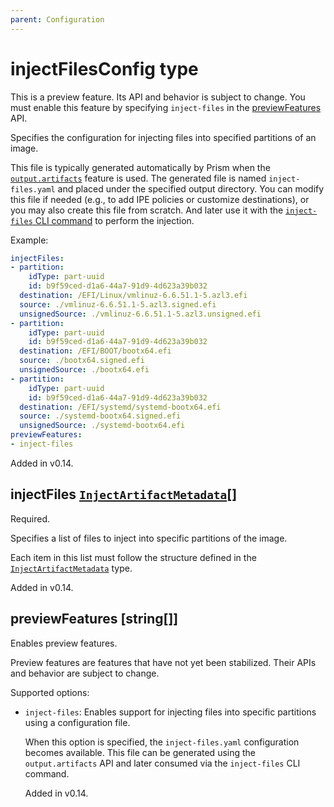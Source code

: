 ```yaml
---
parent: Configuration
---
```


# injectFilesConfig type

This is a preview feature.
Its API and behavior is subject to change.
You must enable this feature by specifying `inject-files` in the
[previewFeatures](#previewfeatures-string) API.

Specifies the configuration for injecting files into specified partitions of
an image.

This file is typically generated automatically by Prism when the
[`output.artifacts`](./outputArtifacts.md) feature is used. The generated file
is named `inject-files.yaml` and placed under the specified output directory.
You can modify this file if needed (e.g., to add IPE policies or customize
destinations), or you may also create this file from scratch. And later use it
with the [`inject-files` CLI command](../cli.md#inject-files) to perform the
injection.

Example:

```yaml
injectFiles:
- partition:
    idType: part-uuid
    id: b9f59ced-d1a6-44a7-91d9-4d623a39b032
  destination: /EFI/Linux/vmlinuz-6.6.51.1-5.azl3.efi
  source: ./vmlinuz-6.6.51.1-5.azl3.signed.efi
  unsignedSource: ./vmlinuz-6.6.51.1-5.azl3.unsigned.efi
- partition:
    idType: part-uuid
    id: b9f59ced-d1a6-44a7-91d9-4d623a39b032
  destination: /EFI/BOOT/bootx64.efi
  source: ./bootx64.signed.efi
  unsignedSource: ./bootx64.efi
- partition:
    idType: part-uuid
    id: b9f59ced-d1a6-44a7-91d9-4d623a39b032
  destination: /EFI/systemd/systemd-bootx64.efi
  source: ./systemd-bootx64.signed.efi
  unsignedSource: ./systemd-bootx64.efi
previewFeatures:
- inject-files
```

Added in v0.14.

## injectFiles [`InjectArtifactMetadata`](./injectArtifactMetadata.md)[]

Required.

Specifies a list of files to inject into specific partitions of the image.

Each item in this list must follow the structure defined in the
[`InjectArtifactMetadata`](./injectArtifactMetadata.md) type.

Added in v0.14.

## previewFeatures [string[]]

Enables preview features.

Preview features are features that have not yet been stabilized.
Their APIs and behavior are subject to change.

Supported options:

- `inject-files`: Enables support for injecting files into specific partitions
  using a configuration file.

  When this option is specified, the `inject-files.yaml` configuration becomes
  available. This file can be generated using the `output.artifacts` API and
  later consumed via the `inject-files` CLI command.

  Added in v0.14.
